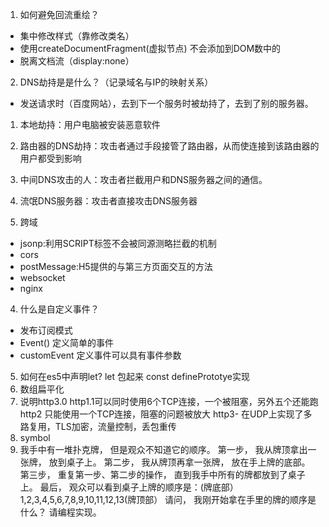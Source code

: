 1. 如何避免回流重绘？
- 集中修改样式（靠修改类名）
- 使用createDocumentFragment(虚拟节点) 不会添加到DOM数中的
- 脱离文档流（display:none）

2. DNS劫持是是什么？（记录域名与IP的映射关系）
- 发送请求时（百度网站），去到下一个服务时被劫持了，去到了别的服务器。
1. 本地劫持：用户电脑被安装恶意软件
2. 路由器的DNS劫持：攻击者通过手段接管了路由器，从而使连接到该路由器的用户都受到影响
3. 中间DNS攻击的人：攻击者拦截用户和DNS服务器之间的通信。
4. 流氓DNS服务器：攻击者直接攻击DNS服务器

3. 跨域
 - jsonp:利用SCRIPT标签不会被同源测略拦截的机制
 - cors
 - postMessage:H5提供的与第三方页面交互的方法
 - websocket
 - nginx
4. 什么是自定义事件？
  - 发布订阅模式
  - Event() 定义简单的事件
  - customEvent 定义事件可以具有事件参数
5. 如何在es5中声明let?
    let 包起来
    const definePrototye实现
6. 数组扁平化
7. 说明http3.0
   http1.1可以同时使用6个TCP连接，一个被阻塞，另外五个还能跑
   http2 只能使用一个TCP连接，阻塞的问题被放大
   http3- 在UDP上实现了多路复用，TLS加密，流量控制，丢包重传
8. symbol
9. 我手中有一堆扑克牌， 但是观众不知道它的顺序。
第一步， 我从牌顶拿出一张牌， 放到桌子上。
第二步， 我从牌顶再拿一张牌， 放在手上牌的底部。
第三步， 重复第一步、第二步的操作， 直到我手中所有的牌都放到了桌子上。
最后， 观众可以看到桌子上牌的顺序是：(牌底部）1,2,3,4,5,6,7,8,9,10,11,12,13(牌顶部）
请问， 我刚开始拿在手里的牌的顺序是什么？
请编程实现。
